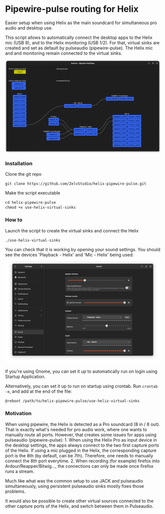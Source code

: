 # Pipewire-pulse routing for Helix

Easier setup when using Helix as the main soundcard for simultaneous pro audio 
and desktop use.

This script allows to automatically connect the desktop apps to the Helix mic
(USB 8), and to the Helix monitoring (USB 1/2). For that, virtual sinks are 
created and set as default by pulseaudio (pipewire-pulse). The Helix mic and 
and monitoring remain connected to the virtual sinks.

![Example automatic routing when playing a video in Firefox and being in a voice call](routing.png)

### Installation
Clone the git repo
```
git clone https://github.com/ZelvStudio/helix-pipewire-pulse.git
```

Make the script executable
```
cd helix-pipewire-pulse
chmod +x use-helix-virtual-sinks
```


### How to
Launch the script to create the virtual sinks and connect the Helix
```
./use-helix-virtual-sinks
```

You can check that it is working by opening your sound settings. You should 
see the devices 'Playback - Helix' and 'Mic - Helix' being used:
![Gnome sound settings](gnome-settings.png)

If you're using Gnome, you can set it up to automatically run on login using 
Startup Application. 

Alternatively, you can set it up to run on startup using
crontab.
Run `crontab -e`, and add at the end of the file:
```
@reboot /path/to/helix-pipewire-pulse/use-helix-virtual-sinks
```


### Motivation
When using pipewire, the Helix is detected as a Pro soundcard (8 in / 8 out). 
That is exactly what's needed for pro audio work, where one wants to manually 
route all ports. However, that creates some issues for apps using pulseaudio
(pipewire-pulse):
    1. When using the Helix Pro as input device in the desktop settings, 
    the apps always connect to the two first capture ports of the Helix. 
    If using a mic plugged in the Helix, the corresponding capture port is the 
    8th (by default, can be 7th). Therefore, one needs to manually connect the 
    8th port everytime.
    2. When recording (for example) firefox into Ardour/Reapper/Bitwig..., the 
    connections can only be made once firefox runs a stream.

Much like what was the common setup to use JACK and pulseaudio simultaneously, 
using persistent pulseaudio sinks mostly fixes those problems.

It would also be possible to create other virtual sources connected to the other 
capture ports of the Helix, and switch between them in Pulseaudio. 

